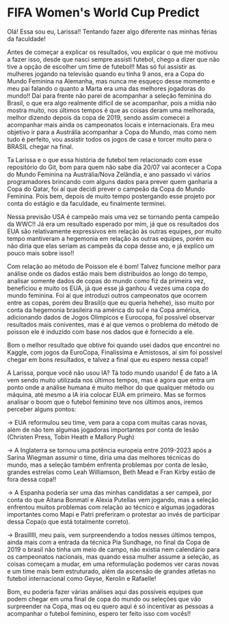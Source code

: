 # FIFA Women's World Cup Predict

Olá! Essa sou eu, Larissa!! Tentando fazer algo diferente nas minhas férias da faculdade!

Antes de começar a explicar os resultados, vou explicar o que me motivou a fazer isso, desde que nasci sempre assisti futebol, chego a dizer que não tive a opção de escolher um time de futebol!! Mas só fui assistir as mulheres jogando na televisão quando eu tinha 9 anos, era a Copa do Mundo Feminina na Alemanha, mas nunca me esqueço desse momento e meu pai falando o quanto a Marta era uma das melhores jogadoras do mundo!!
Daí para frente não parei de acompanhar a seleção feminina do Brasil, o que era algo realmente difícil de se acompanhar, pois a mídia não mostra muito, nos últimos tempos é que as coisas deram uma melhorada, melhor dizendo depois da copa de 2019, sendo assim comecei a acompanhar mais ainda os campeonatos locais e internacionais. Era meu objetivo ir para a Austrália acompanhar a Copa do Mundo, mas como nem tudo é perfeito, vou assistir todos os jogos de casa e torcer muito para o BRASIL chegar na final.

Ta Larissa e o que essa história de futebol tem relacionado com esse repositório do Git, bom para quem não sabe dia 20/07 vai acontecer a Copa do Mundo Feminina na Austrália/Nova Zelândia, e ano passado vi vários programadores brincando com alguns dados para prever quem ganharia a Copa do Qatar, foi aí que decidi prever o campeão da Copa do Mundo Feminina. Pois bem, depois de muito tempo postergando esse projeto por conta do estágio e da faculdade, eu finalmente terminei.

Nessa previsão USA é campeão mais uma vez se tornando penta campeão da WWC!! Já era um resultado esperado por mim, já que os resultados dos EUA são relativamente expressivos em relação às outras equipes, por muito tempo mantiveram a hegemonia em relação às outras equipes, porém eu não diria que elas seriam as campeãs da copa desse ano, e já explico um pouco mais sobre isso!!

Com relação ao método de Poisson ele é bom! Talvez funcione melhor para análise onde os dados estão mais bem distribuídos ao longo do tempo, analisar somente dados de copas do mundo como fiz da primeira vez, beneficiou e muito os EUA, já que esse já ganhou 4 vezes uma copa do mundo feminina. Foi aí que introduzi outros campeonatos que ocorrem entre as copas, porém deu Brasil(o que eu queria hehehe), isso muito por conta da hegemonia brasileira na américa do sul e na Copa américa, adicionando dados de Jogos Olímpicos e Eurocopa, foi possível observar resultados mais coniventes, mas é aí que vemos o problema do método de poisson ele é induzido com base nos dados que é fornecido a ele.

Bom o melhor resultado que obtive foi quando usei dados que encontrei no Kaggle, com jogos da EuroCopa, Finalíssima e Amistosos, aí sim foi possível chegar em bons resultados, e talvez a final que eu espero nessa copa!! 

A Larissa, porque você não usou IA? Tá todo mundo usando! É de fato a IA vem sendo muito utilizada nos últimos tempos, mas é agora que entra um ponto onde a análise humana é muito melhor do que qualquer método ou máquina, até mesmo a IA iria colocar EUA em primeiro. Mas se formos analisar o boom que o futebol feminino teve nos últimos anos, iremos perceber alguns pontos:
   
   -> EUA reformulou seu time, vem para a copa com muitas caras novas, além de não tem algumas jogadoras importantes por conta de lesão (Christen Press, Tobin Heath e Mallory Pugh)
	
   -> A Inglaterra se tornou uma potência europeia entre 2019-2023 após a Sarina Wiegman assumir o time, diria uma das melhores técnicas do mundo, mas a seleção também enfrenta problemas por conta de lesão, grandes estrelas como Leah Williamson, Beth Mead e Fran Kirby estão de fora dessa copa!!
	
   -> A Espanha poderia ser uma das minhas candidatas a ser campeã, por conta do que Aitana Bonmatí e Alexia Putellas vem jogando, mas a seleção enfrentou muitos problemas com relação ao técnico e algumas jogadoras importantes como Mapi e Patri preferiram o protestar ao invés de participar dessa Copa(o que está totalmente correto).

   -> Brasilllll, meu país, vem surpreendendo a todos nesses últimos tempos, ainda mais com a entrada da técnica Pia Sundhage, no final da Copa de 2019 o brasil não tinha um meio de campo, não existia nem calendário para os campeonatos nacionais, mas quando essa mulher assume a seleção, as coisas começam a mudar, em uma reformulação podemos ver caras novas e um time mais bem estruturado, além da ascensão de grandes atletas no futebol internacional como Geyse, Kerolin e Rafaelle!

Bom, eu poderia fazer várias análises aqui das possíveis equipes que podem chegar em uma final de copa do mundo ou seleções que vão surpreender na Copa, mas oq eu quero aqui é só incentivar as pessoas a acompanhar o futebol feminino, espero ter feito isso com vocês!!


